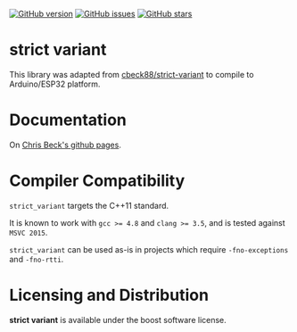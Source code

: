 [![GitHub version](https://img.shields.io/github/v/release/xvinny/strict_variant.svg)](https://github.com/xvinny/strict_variant/releases/latest)
[![GitHub issues](https://img.shields.io/github/issues/xvinny/strict_variant.svg)](https://github.com/xvinny/strict_variant/issues)
[![GitHub stars](https://img.shields.io/github/stars/xvinny/strict_variant.svg)](https://github.com/xvinny/strict_variant/stargazers)

# strict variant

This library was adapted from [cbeck88/strict-variant](https://github.com/cbeck88/strict-variant) to compile to Arduino/ESP32 platform.

Documentation
=============

On [Chris Beck's github pages](https://cbeck88.github.io/strict-variant/index.html).

Compiler Compatibility
======================

`strict_variant` targets the C++11 standard.

It is known to work with `gcc >= 4.8` and `clang >= 3.5`, and is tested against `MSVC 2015`.

`strict_variant` can be used as-is in projects which require `-fno-exceptions` and `-fno-rtti`.

Licensing and Distribution
==========================

**strict variant** is available under the boost software license.
